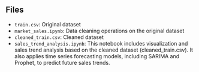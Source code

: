 ## Files
- `train.csv`: Original dataset
- `market_sales.ipynb`: Data cleaning operations on the original dataset
- `cleaned_train.csv`: Cleaned dataset
- `sales_trend_analysis.ipynb`: This notebook includes visualization and sales trend analysis based on the cleaned dataset (cleaned_train.csv). It also applies time series forecasting models, including SARIMA and Prophet, to predict future sales trends.
